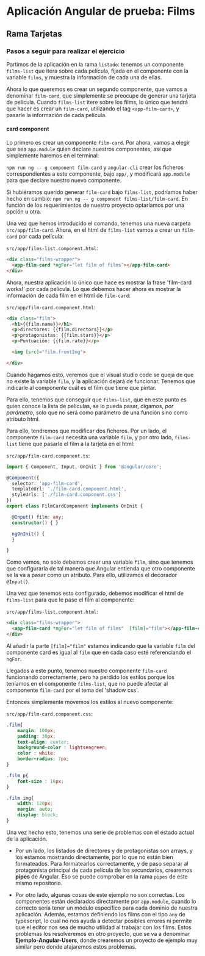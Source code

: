 # Aplicación Angular de prueba: Films

## Rama Tarjetas

### Pasos a seguir para realizar el ejercicio

Partimos de la aplicación en la rama `listado`: tenemos un componente `films-list` que itera sobre cada película, fijada en el componente con la variable `films`, y muestra la información de cada una de ellas.

Ahora lo que queremos es crear un segundo componente, que vamos a denominar `film-card`, que simplemente se preocupe de generar una tarjeta de película. Cuando `films-list` itere sobre los films, lo único que tendrá que hacer es crear un `film-card`, utilizando el tag `<app-film-card>`, y pasarle la información de cada película.

#### card component

Lo primero es crear un componente `film-card`. Por ahora, vamos a elegir que sea `app.module` quien declare nuestros componentes, así que simplemente haremos en el terminal:

`npm run ng -- g component film-card` y `angular-cli` crear los ficheros correspondientes a este componente, bajo `app/`, y modificará `app.module` para que declare nuestro nuevo componente.

Si hubiéramos querido generar `film-card` bajo `films-list`, podríamos haber hecho en cambio:
`npm run ng -- g component films-list/film-card`. En función de los requerimientos de nuestro proyecto optaríamos por una opción u otra.

Una vez que hemos introducido el comando, tenemos una nueva carpeta `src/app/film-card`. Ahora, en el html de `films-list` vamos a crear un `film-card` por cada película:

`src/app/films-list.component.html`:

```html
<div class="films-wrapper">
  <app-film-card *ngFor="let film of films"></app-film-card>
</div>
```

Ahora, nuestra aplicación lo único que hace es mostrar la frase 'film-card works!' por cada película.
Lo que debemos hacer ahora es mostrar la información de cada film en el html de `film-card`:

`src/app/film-card.component.html`:

```html
<div class="film">
  <h1>{{film.name}}</h1>
  <p>directores: {{film.directors}}</p>
  <p>protagonistas: {{film.stars}}</p>
  <p>Puntuación: {{film.rate}}</p>

  <img [src]="film.frontImg">

</div>
```

Cuando hagamos esto, veremos que el visual studio code se queja de que no existe la variable `film`, y la aplicación dejará de funcionar. Tenemos que indicarle al componente cuál es el film que tiene que pintar.

Para ello, tenemos que conseguir que `films-list`, que en este punto es quien conoce la lista de películas, se lo pueda pasar, digamos, *por parámetro*, solo que no será como parámetro de una función sino como atributo html.

Para ello, tendremos que modificar dos ficheros. Por un lado, el componente `film-card` necesita una variable `film`, y por otro lado, `films-list` tiene que pasarle el film a la tarjeta en el html:

`src/app/film-card.component.ts`:

```typescript
import { Component, Input, OnInit } from '@angular/core';

@Component({
  selector: 'app-film-card',
  templateUrl: './film-card.component.html',
  styleUrls: ['./film-card.component.css']
})
export class FilmCardComponent implements OnInit {

  @Input() film: any;
  constructor() { }

  ngOnInit() {
  }

}
```

Como vemos, no solo debemos crear una variable `film`, sino que tenemos que configurarla de tal manera que Angular entienda que otro componente se la va a pasar como un atributo. Para ello, utilizamos el decorador `@Input()`.

Una vez que tenemos esto configurado, debemos modificar el html de `films-list` para que le pase el film al componente:

`src/app/films-list.component.html`:

```html
<div class="films-wrapper">
  <app-film-card *ngFor="let film of films"  [film]="film"></app-film-card>
</div>
```

Al añadir la parte `[film]="film"` estamos indicando que la variable `film` del componente card es igual al `film` que en cada caso esté referenciando el `ngFor`.

Llegados a este punto, tenemos nuestro componente `film-card` funcionando correctamente, pero ha perdido los estilos porque los teníamos en el componente `films-list`, que no puede afectar al componente `film-card` por el tema del 'shadow css'.

Entonces simplemente movemos los estilos al nuevo componente:

`src/app/film-card.component.css`:

```css
.film{
    margin: 100px;
    padding: 30px;
    text-align: center;
    background-color : lightseagreen;
    color : white;
    border-radius: 7px;
}

.film p{
    font-size : 16px;
}

.film img{
    width: 120px;
    margin: auto;
    display: block;
}
```

Una vez hecho esto, tenemos una serie de problemas con el estado actual de la aplicación.

 - Por un lado, los listados de directores y de protagonistas son arrays, y los estamos mostrando directamente, por lo que no están bien formateados. Para formatearlos correctamente, y de paso separar al protagonista principal de cada película de los secundarios, crearemos **pipes** de Angular. Eso se puede comprobar en la rama `pipes` de este mismo repositorio.

 - Por otro lado, algunas cosas de este ejemplo no son correctas. Los componentes están declarados directamente por `app.module`, cuando lo correcto sería tener un módulo específico para cada dominio de nuestra aplicación. Además, estamos definiendo los films con el tipo `any` de typescript, lo cual no nos ayuda a detectar posibles errores ni permite que el editor nos sea de mucho utilidad al trabajar con los films. Estos problemas los resolveremos en otro proyecto, que se va a denominar **Ejemplo-Angular-Users**, donde crearemos un proyecto de ejemplo muy similar pero donde atajaremos estos problemas.

